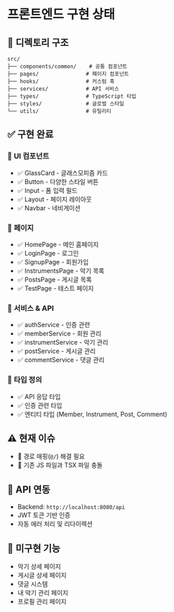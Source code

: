 # 프론트엔드 구현 상태

## 📁 디렉토리 구조
```
src/
├── components/common/    # 공통 컴포넌트
├── pages/               # 페이지 컴포넌트
├── hooks/               # 커스텀 훅
├── services/            # API 서비스
├── types/               # TypeScript 타입
├── styles/              # 글로벌 스타일
└── utils/               # 유틸리티
```

## ✅ 구현 완료

### 🎨 **UI 컴포넌트**
- ✅ GlassCard - 글래스모피즘 카드
- ✅ Button - 다양한 스타일 버튼
- ✅ Input - 폼 입력 필드
- ✅ Layout - 페이지 레이아웃
- ✅ Navbar - 네비게이션

### 📄 **페이지**
- ✅ HomePage - 메인 홈페이지
- ✅ LoginPage - 로그인
- ✅ SignupPage - 회원가입
- ✅ InstrumentsPage - 악기 목록
- ✅ PostsPage - 게시글 목록
- ✅ TestPage - 테스트 페이지

### 🔧 **서비스 & API**
- ✅ authService - 인증 관련
- ✅ memberService - 회원 관리
- ✅ instrumentService - 악기 관리
- ✅ postService - 게시글 관리
- ✅ commentService - 댓글 관리

### 📝 **타입 정의**
- ✅ API 응답 타입
- ✅ 인증 관련 타입
- ✅ 엔티티 타입 (Member, Instrument, Post, Comment)

## ⚠️ 현재 이슈
- 🔄 경로 매핑(`@/`) 해결 필요
- 🔄 기존 JS 파일과 TSX 파일 충돌

## 🔗 **API 연동**
- Backend: `http://localhost:8080/api`
- JWT 토큰 기반 인증
- 자동 에러 처리 및 리다이렉션

## 🎯 **미구현 기능**
- 악기 상세 페이지
- 게시글 상세 페이지
- 댓글 시스템
- 내 악기 관리 페이지
- 프로필 관리 페이지